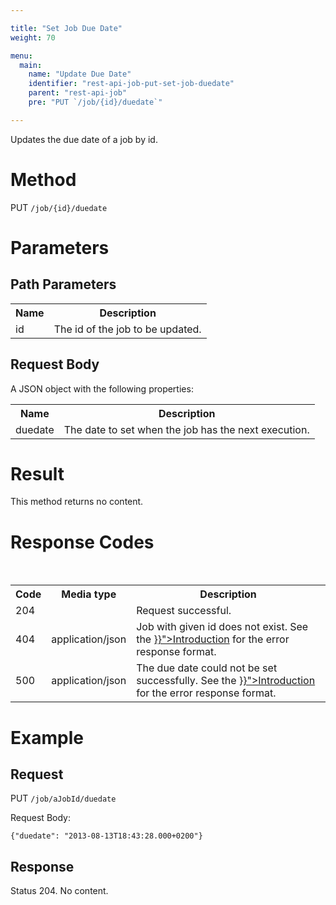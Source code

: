 ```yaml
---

title: "Set Job Due Date"
weight: 70

menu:
  main:
    name: "Update Due Date"
    identifier: "rest-api-job-put-set-job-duedate"
    parent: "rest-api-job"
    pre: "PUT `/job/{id}/duedate`"    

---
```



Updates the due date of a job by id.


# Method

PUT `/job/{id}/duedate`


# Parameters

## Path Parameters

<table class="table table-striped">
  <tr>
    <th>Name</th>
    <th>Description</th>
  </tr>
  <tr>
    <td>id</td>
    <td>The id of the job to be updated.</td>
  </tr>
</table>

## Request Body

A JSON object with the following properties:

<table class="table table-striped">
  <tr>
    <th>Name</th>
    <th>Description</th>
  </tr>
  <tr>
    <td>duedate</td>
    <td>The date to set when the job has the next execution.</td>
  </tr>
</table>


# Result

This method returns no content.


# Response Codes

<table class="table table-striped">
  <tr>
    <th>Code</th>
    <th>Media type</th>
    <th>Description</th>
  </tr>
  <tr>
    <td>204</td>
    <td></td>
    <td>Request successful.</td>
  </tr>
  <tr>
    <td>404</td>
    <td>application/json</td>
    <td>Job with given id does not exist. See the <a href="{{< relref "reference/rest/overview/index.md#error-handling" >}}">Introduction</a> for the error response format.</td>
  </tr><br>
  <tr>
    <td>500</td>
    <td>application/json</td>
    <td>The due date could not be set successfully. See the <a href="{{< relref "reference/rest/overview/index.md#error-handling" >}}">Introduction</a> for the error response format.</td>
  </tr>
</table>


# Example

## Request

PUT `/job/aJobId/duedate`

Request Body:

    {"duedate": "2013-08-13T18:43:28.000+0200"}

## Response

Status 204. No content.
